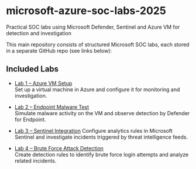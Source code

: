 # microsoft-azure-soc-labs-2025
Practical SOC labs using Microsoft Defender, Sentinel and Azure VM for detection and investigation

This main repository consists of structured Microsoft SOC labs, each stored in a separate GitHub repo (see links below):

## Included Labs

- [Lab 1 – Azure VM Setup](https://github.com/daiva-sadauskiene/lab1-azure-vm-setup)  
  Set up a virtual machine in Azure and configure it for monitoring and investigation.

- [Lab 2 – Endpoint Malware Test](https://github.com/daiva-sadauskiene/lab2-endpoint-malware-test)  
  Simulate malware activity on the VM and observe detection by Defender for Endpoint.

- [Lab 3 – Sentinel Integration](https://github.com/daiva-sadauskiene/lab3-sentinel-integration)
  Configure analytics rules in Microsoft Sentinel and investigate incidents triggered by threat intelligence feeds.

- [Lab 4 – Brute Force Attack Detection](https://github.com/daiva-sadauskiene/lab4-brute-force-detection)  
  Create detection rules to identify brute force login attempts and analyze related incidents.
